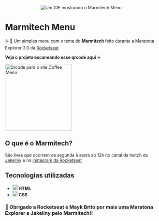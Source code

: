 <div align="center">
  <img src="https://user-images.githubusercontent.com/79858234/193632369-f2a859ec-cb4b-46df-be90-06aebbf544bc.gif" alt="Um GIF mostrando o Marmitech Menu" />
</div>

# Marmitech Menu
  <p> 
    ☕ 📝 Um simples menu com o tema do <strong>Marmitech</strong> feito durante a Maratona Explorer 3.0 da 
    <a href="https://www.rocketseat.com.br/">Rocketseat</a>
  </p>

<strong>Veja o projeto escaneando esse qrcode aqui ↓</strong>

<img src="https://user-images.githubusercontent.com/79858234/184150925-f3f4a51d-a7e1-4932-ad09-0cdfffb547f2.svg" alt="Qrcode para o site Coffee Menu" style="width: 220px; height: 220px;" />

## O que é o Marmitech?
  <p>
    São lives que ocorrem de segunda à sexta ao 12h no canal da twitch da <a href="https://www.twitch.tv/jakeliny">Jakeliny</a> e no 
    <a href="https://www.instagram.com/rocketseat_oficial/live/">instagram da Rocketseat</a> 
  </p>

## Tecnologias utilizadas
- <strong>
    <img src="https://cdn.jsdelivr.net/gh/devicons/devicon/icons/html5/html5-original.svg" alt="Ícone do HTML5" style="width: 18px;" /> 
      HTML
  </strong>
- <strong>
    <img src="https://cdn.jsdelivr.net/gh/devicons/devicon/icons/css3/css3-original.svg" alt="Ícone do CSS3" style="width: 18px;" /> 
      CSS
  </strong>

### 💜 Obrigado a Rocketseat e Mayk Brito por mais uma Maratona Explorer e Jakeliny pelo Marmitech!!
